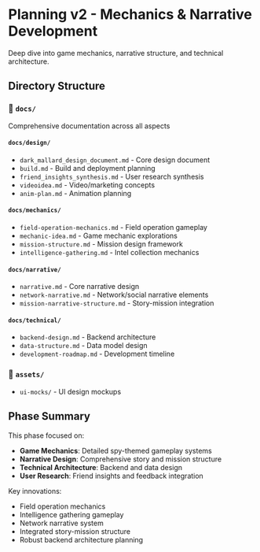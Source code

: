 # Planning v2 - Mechanics & Narrative Development

Deep dive into game mechanics, narrative structure, and technical architecture.

## Directory Structure

### 📁 `docs/`

Comprehensive documentation across all aspects

#### `docs/design/`

- `dark_mallard_design_document.md` - Core design document
- `build.md` - Build and deployment planning
- `friend_insights_synthesis.md` - User research synthesis
- `videoidea.md` - Video/marketing concepts
- `anim-plan.md` - Animation planning

#### `docs/mechanics/`

- `field-operation-mechanics.md` - Field operation gameplay
- `mechanic-idea.md` - Game mechanic explorations
- `mission-structure.md` - Mission design framework
- `intelligence-gathering.md` - Intel collection mechanics

#### `docs/narrative/`

- `narrative.md` - Core narrative design
- `network-narrative.md` - Network/social narrative elements
- `mission-narrative-structure.md` - Story-mission integration

#### `docs/technical/`

- `backend-design.md` - Backend architecture
- `data-structure.md` - Data model design
- `development-roadmap.md` - Development timeline

### 📁 `assets/`

- `ui-mocks/` - UI design mockups

## Phase Summary

This phase focused on:

- **Game Mechanics**: Detailed spy-themed gameplay systems
- **Narrative Design**: Comprehensive story and mission structure
- **Technical Architecture**: Backend and data design
- **User Research**: Friend insights and feedback integration

Key innovations:

- Field operation mechanics
- Intelligence gathering gameplay
- Network narrative system
- Integrated story-mission structure
- Robust backend architecture planning
